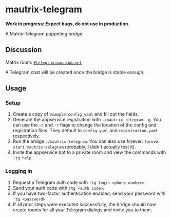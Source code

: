 # mautrix-telegram
**Work in progress: Expect bugs, do not use in production.**

A Matrix-Telegram puppeting bridge.

## Discussion
Matrix room: [`#telegram:maunium.net`](https://matrix.to/#/#telegram:maunium.net)

A Telegram chat will be created once the bridge is stable enough.

## Usage
### Setup
1. Create a copy of `example-config.yaml` and fill out the fields.
2. Generate the appservice registration with `./mautrix-telegram -g`.
   You can use the `-c` and `-r` flags to change the location of the config and registration files.
   They default to `config.yaml` and `registration.yaml` respectively.
3. Run the bridge `./mautrix-telegram`. You can also use forever: `forever start mautrix-telegram` (probably, I didn't actually test it).
4. Invite the appservice bot to a private room and view the commands with `!tg help`.

### Logging in
1. Request a Telegram auth code with `!tg login <phone number>`.
2. Send your auth code with `!tg <auth code>`.
3. If you have two-factor authentication enabled, send your password with `!tg <password>`
4. If all prior steps were executed successfully, the bridge should now create rooms for all your Telegram dialogs and invite you to them.
